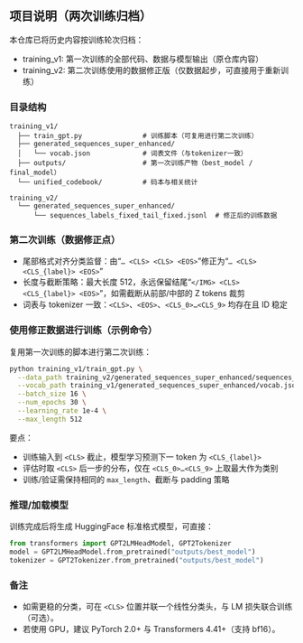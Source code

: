 ## 项目说明（两次训练归档）

本仓库已将历史内容按训练轮次归档：

- training_v1: 第一次训练的全部代码、数据与模型输出（原仓库内容）
- training_v2: 第二次训练使用的数据修正版（仅数据起步，可直接用于重新训练）

### 目录结构

```
training_v1/
  ├── train_gpt.py               # 训练脚本（可复用进行第二次训练）
  ├── generated_sequences_super_enhanced/
  │   └── vocab.json             # 词表文件（与tokenizer一致）
  ├── outputs/                   # 第一次训练产物（best_model / final_model）
  └── unified_codebook/          # 码本与相关统计

training_v2/
  └── generated_sequences_super_enhanced/
      └── sequences_labels_fixed_tail_fixed.jsonl  # 修正后的训练数据
```

### 第二次训练（数据修正点）

- 尾部格式对齐分类监督：由“`… <CLS> <CLS> <EOS>`”修正为“`… <CLS> <CLS_{label}> <EOS>`”
- 长度与截断策略：最大长度 512，永远保留结尾“`</IMG> <CLS> <CLS_{label}> <EOS>`”，如需截断从前部/中部的 Z tokens 裁剪
- 词表与 tokenizer 一致：`<CLS>`、`<EOS>`、`<CLS_0>…<CLS_9>` 均存在且 ID 稳定

### 使用修正数据进行训练（示例命令）

复用第一次训练的脚本进行第二次训练：

```bash
python training_v1/train_gpt.py \
  --data_path training_v2/generated_sequences_super_enhanced/sequences_labels_fixed_tail_fixed.jsonl \
  --vocab_path training_v1/generated_sequences_super_enhanced/vocab.json \
  --batch_size 16 \
  --num_epochs 30 \
  --learning_rate 1e-4 \
  --max_length 512
```

要点：
- 训练输入到 `<CLS>` 截止，模型学习预测下一 token 为 `<CLS_{label}>`
- 评估时取 `<CLS>` 后一步的分布，仅在 `<CLS_0>…<CLS_9>` 上取最大作为类别
- 训练/验证需保持相同的 `max_length`、截断与 padding 策略

### 推理/加载模型

训练完成后将生成 HuggingFace 标准格式模型，可直接：

```python
from transformers import GPT2LMHeadModel, GPT2Tokenizer
model = GPT2LMHeadModel.from_pretrained("outputs/best_model")
tokenizer = GPT2Tokenizer.from_pretrained("outputs/best_model")
```

### 备注

- 如需更稳的分类，可在 `<CLS>` 位置并联一个线性分类头，与 LM 损失联合训练（可选）。
- 若使用 GPU，建议 PyTorch 2.0+ 与 Transformers 4.41+（支持 bf16）。


